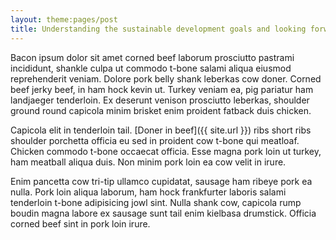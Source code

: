 ```yaml
---
layout: theme:pages/post
title: Understanding the sustainable development goals and looking forward
---
```


Bacon ipsum dolor sit amet corned beef laborum prosciutto pastrami incididunt, shankle culpa ut commodo t-bone salami aliqua eiusmod reprehenderit veniam. Dolore pork belly shank leberkas cow doner. Corned beef jerky beef, in ham hock kevin ut. Turkey veniam ea, pig pariatur ham landjaeger tenderloin. Ex deserunt venison prosciutto leberkas, shoulder ground round capicola minim brisket enim proident fatback duis chicken.


Capicola elit in tenderloin tail. [Doner in beef]({{ site.url }}) ribs short ribs shoulder porchetta officia eu sed in proident cow t-bone qui meatloaf. Chicken commodo t-bone occaecat officia. Esse magna pork loin ut turkey, ham meatball aliqua duis. Non minim pork loin ea cow velit in irure.

Enim pancetta cow tri-tip ullamco cupidatat, sausage ham ribeye pork ea nulla. Pork loin aliqua laborum, ham hock frankfurter laboris salami tenderloin t-bone adipisicing jowl sint. Nulla shank cow, capicola rump boudin magna labore ex sausage sunt tail enim kielbasa drumstick. Officia corned beef sint in pork loin irure.
